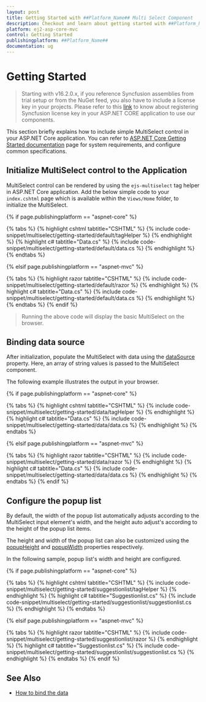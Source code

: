 ```yaml
---
layout: post
title: Getting Started with ##Platform_Name## Multi Select Component
description: Checkout and learn about getting started with ##Platform_Name## Multi Select component of Syncfusion Essential JS 2 and more details.
platform: ej2-asp-core-mvc
control: Getting Started
publishingplatform: ##Platform_Name##
documentation: ug
---
```



# Getting Started

> Starting with v16.2.0.x, if you reference Syncfusion assemblies from trial setup or from the NuGet feed, you also have to include a license key in your projects. Please refer to this [link](https://help.syncfusion.com/common/essential-studio/licensing/license-key) to know about registering Syncfusion license key in your ASP.NET CORE application to use our components.

This section briefly explains how to include simple MultiSelect control in your ASP.NET Core application. You can refer to [ASP.NET Core Getting Started documentation](../getting-started/) page for system requirements, and configure common specifications.

## Initialize MultiSelect control to the Application

MultiSelect control can be rendered by using the `ejs-multiselect` tag helper in ASP.NET Core application. Add the below simple code to your `index.cshtml` page which is available within the `Views/Home` folder, to initialize the MultiSelect.

{% if page.publishingplatform == "aspnet-core" %}

{% tabs %}
{% highlight cshtml tabtitle="CSHTML" %}
{% include code-snippet/multiselect/getting-started/default/tagHelper %}
{% endhighlight %}
{% highlight c# tabtitle="Data.cs" %}
{% include code-snippet/multiselect/getting-started/default/data.cs %}
{% endhighlight %}
{% endtabs %}

{% elsif page.publishingplatform == "aspnet-mvc" %}

{% tabs %}
{% highlight razor tabtitle="CSHTML" %}
{% include code-snippet/multiselect/getting-started/default/razor %}
{% endhighlight %}
{% highlight c# tabtitle="Data.cs" %}
{% include code-snippet/multiselect/getting-started/default/data.cs %}
{% endhighlight %}
{% endtabs %}
{% endif %}



> Running the above code will display the basic MultiSelect on the browser.

## Binding data source

After initialization, populate the MultiSelect with data using the [dataSource](https://help.syncfusion.com/cr/cref_files/aspnetcore-js2/Syncfusion.EJ2~Syncfusion.EJ2.DropDowns.MultiSelect~DataSource.html) property.
Here, an array of string values is passed to the MultiSelect component.

The following example illustrates the output in your browser.

{% if page.publishingplatform == "aspnet-core" %}

{% tabs %}
{% highlight cshtml tabtitle="CSHTML" %}
{% include code-snippet/multiselect/getting-started/data/tagHelper %}
{% endhighlight %}
{% highlight c# tabtitle="Data.cs" %}
{% include code-snippet/multiselect/getting-started/data/data.cs %}
{% endhighlight %}
{% endtabs %}

{% elsif page.publishingplatform == "aspnet-mvc" %}

{% tabs %}
{% highlight razor tabtitle="CSHTML" %}
{% include code-snippet/multiselect/getting-started/data/razor %}
{% endhighlight %}
{% highlight c# tabtitle="Data.cs" %}
{% include code-snippet/multiselect/getting-started/data/data.cs %}
{% endhighlight %}
{% endtabs %}
{% endif %}



## Configure the popup list

By default, the width of the popup list automatically adjusts according to the MultiSelect input element's width, and the height auto adjust's according to the height of the popup list items.

The height and width of the popup list can also be customized using the [popupHeight](https://help.syncfusion.com/cr/cref_files/aspnetcore-js2/Syncfusion.EJ2~Syncfusion.EJ2.DropDowns.MultiSelect~PopupHeight.html) and [popupWidth](https://help.syncfusion.com/cr/cref_files/aspnetcore-js2/Syncfusion.EJ2~Syncfusion.EJ2.DropDowns.MultiSelect~PopupWidth.html) properties
respectively.

In the following sample, popup list's width and height are configured.

{% if page.publishingplatform == "aspnet-core" %}

{% tabs %}
{% highlight cshtml tabtitle="CSHTML" %}
{% include code-snippet/multiselect/getting-started/suggestionlist/tagHelper %}
{% endhighlight %}
{% highlight c# tabtitle="Suggestionlist.cs" %}
{% include code-snippet/multiselect/getting-started/suggestionlist/suggestionlist.cs %}
{% endhighlight %}
{% endtabs %}

{% elsif page.publishingplatform == "aspnet-mvc" %}

{% tabs %}
{% highlight razor tabtitle="CSHTML" %}
{% include code-snippet/multiselect/getting-started/suggestionlist/razor %}
{% endhighlight %}
{% highlight c# tabtitle="Suggestionlist.cs" %}
{% include code-snippet/multiselect/getting-started/suggestionlist/suggestionlist.cs %}
{% endhighlight %}
{% endtabs %}
{% endif %}



## See Also

* [How to bind the data](./data-binding/)